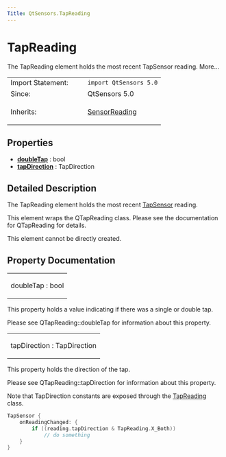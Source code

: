 ```yaml
---
Title: QtSensors.TapReading
---
```

        
TapReading
==========

<span class="subtitle"></span>
The TapReading element holds the most recent TapSensor reading. More...

<table>
<colgroup>
<col width="50%" />
<col width="50%" />
</colgroup>
<tbody>
<tr class="odd">
<td>Import Statement:</td>
<td><code>import QtSensors 5.0</code></td>
</tr>
<tr class="even">
<td>Since:</td>
<td>QtSensors 5.0</td>
</tr>
<tr class="odd">
<td>Inherits:</td>
<td><p><a href="QtSensors.SensorReading.md">SensorReading</a></p></td>
</tr>
</tbody>
</table>

<span id="properties"></span>
Properties
----------

-   ****[doubleTap](#doubleTap-prop)**** : bool
-   ****[tapDirection](#tapDirection-prop)**** : TapDirection

<span id="details"></span>
Detailed Description
--------------------

The TapReading element holds the most recent [TapSensor](../QtSensors.TapSensor.md) reading.

This element wraps the QTapReading class. Please see the documentation for QTapReading for details.

This element cannot be directly created.

Property Documentation
----------------------

<table>
<colgroup>
<col width="100%" />
</colgroup>
<tbody>
<tr class="odd">
<td><p><span id="doubleTap-prop"></span><span class="name">doubleTap</span> : <span class="type">bool</span></p></td>
</tr>
</tbody>
</table>

This property holds a value indicating if there was a single or double tap.

Please see QTapReading::doubleTap for information about this property.

<table>
<colgroup>
<col width="100%" />
</colgroup>
<tbody>
<tr class="odd">
<td><p><span id="tapDirection-prop"></span><span class="name">tapDirection</span> : <span class="type">TapDirection</span></p></td>
</tr>
</tbody>
</table>

This property holds the direction of the tap.

Please see QTapReading::tapDirection for information about this property.

Note that TapDirection constants are exposed through the [TapReading](index.html) class.

``` cpp
TapSensor {
    onReadingChanged: {
        if ((reading.tapDirection & TapReading.X_Both))
            // do something
    }
}
```

